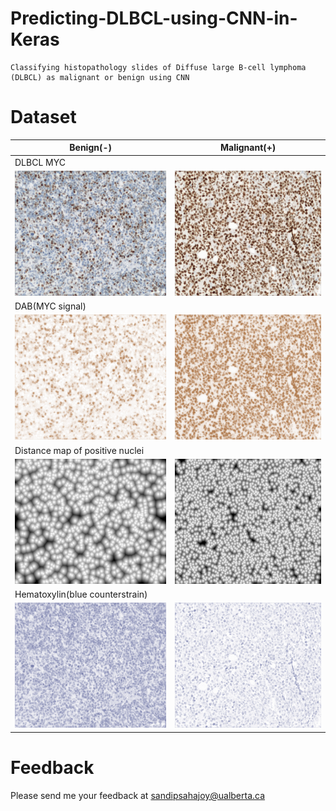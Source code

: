 # Predicting-DLBCL-using-CNN-in-Keras
```
Classifying histopathology slides of Diffuse large B-cell lymphoma (DLBCL) as malignant or benign using CNN
```
Dataset
==========

| Benign(-)  | Malignant(+)|
|------------|------------|
| DLBCL MYC  |
| <img src="/readme/2_neg.jpg" height="200" width="300" > | <img src="/readme/7_pos.jpg" height="200" width="300" >  |
| DAB(MYC signal) |
| <img src="/readme/dab_2_neg.jpg" height="200" width="300" > | <img src="/readme/dab_7_pos.jpg" height="200" width="300" >  |
| Distance map of positive nuclei  |
| <img src="/readme/dist_2_neg.jpg" height="200" width="300" > | <img src="/readme/dist_7_pos.jpg" height="200" width="300" >  |
| Hematoxylin(blue counterstrain) |
| <img src="/readme/hem_2_neg.jpg" height="200" width="300" > | <img src="/readme/hem_7_pos.jpg" height="200" width="300" >  |












Feedback
==========
Please send me your feedback at sandipsahajoy@ualberta.ca

